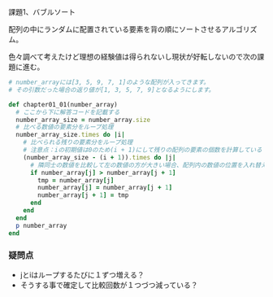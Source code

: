 課題1、バブルソート

配列の中にランダムに配置されている要素を背の順にソートさせるアルゴリズム。

色々調べて考えたけど理想の経験値は得られないし現状が好転しないので次の課題に進む。

```ruby
# number_arrayには[3, 5, 9, 7, 1]のような配列が入ってきます。
# その引数だった場合の返り値が[1, 3, 5, 7, 9]となるようにします。

def chapter01_01(number_array)
  # ここから下に解答コードを記載する
  number_array_size = number_array.size
  # 比べる数値の要素分をループ処理
  number_array_size.times do |i|
    # 比べられる残りの要素分をループ処理
    # 注意点：iの初期値は0のため(i + 1)にして残りの配列の要素の個数を計算している
    (number_array_size - (i + 1)).times do |j|
      # 隣同士の数値を比較して左の数値の方が大きい場合、配列内の数値の位置を入れ替える
      if number_array[j] > number_array[j + 1]
        tmp = number_array[j]
        number_array[j] = number_array[j + 1]
        number_array[j + 1] = tmp
      end
    end 
  end
  p number_array
end
```

### 疑問点

- jとiはループするたびに１ずつ増える？
- そうする事で確定して比較回数が１つづつ減っている？